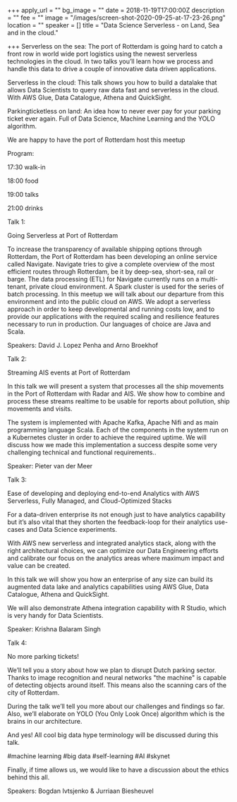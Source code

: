 +++
apply_url = ""
bg_image = ""
date = 2018-11-19T17:00:00Z
description = ""
fee = ""
image = "/images/screen-shot-2020-09-25-at-17-23-26.png"
location = ""
speaker = []
title = "Data Science Serverless - on Land, Sea and in the cloud."

+++
Serverless on the sea: The port of Rotterdam is going hard to catch a front row in world wide port logistics using the newest serverless technologies in the cloud. In two talks you’ll learn how we process and handle this data to drive a couple of innovative data driven applications.

Serverless in the cloud: This talk shows you how to build a datalake that allows Data Scientists to query raw data fast and serverless in the cloud. With AWS Glue, Data Catalogue, Athena and QuickSight.

Parkingticketless on land: An idea how to never ever pay for your parking ticket ever again. Full of Data Science, Machine Learning and the YOLO algorithm.

We are happy to have the port of Rotterdam host this meetup

Program:

17:30 walk-in

18:00 food

19:00 talks

21:00 drinks

Talk 1:

Going Serverless at Port of Rotterdam

To increase the transparency of available shipping options through Rotterdam, the Port of Rotterdam has been developing an online service called Navigate. Navigate tries to give a complete overview of the most efficient routes through Rotterdam, be it by deep-sea, short-sea, rail or barge. The data processing (ETL) for Navigate currently runs on a multi-tenant, private cloud environment. A Spark cluster is used for the series of batch processing. In this meetup we will talk about our departure from this environment and into the public cloud on AWS. We adopt a serverless approach in order to keep developmental and running costs low, and to provide our applications with the required scaling and resilience features necessary to run in production. Our languages of choice are Java and Scala.

Speakers: David J. Lopez Penha and Arno Broekhof

Talk 2:

Streaming AIS events at Port of Rotterdam

In this talk we will present a system that processes all the ship movements in the Port of Rotterdam with Radar and AIS. We show how to combine and process these streams realtime to be usable for reports about pollution, ship movements and visits.

The system is implemented with Apache Kafka, Apache Nifi and as main programming language Scala. Each of the components in the system run on a Kubernetes cluster in order to achieve the required uptime. We will discuss how we made this implementation a success despite some very challenging technical and functional requirements..

Speaker: Pieter van der Meer

Talk 3:

Ease of developing and deploying end-to-end Analytics with AWS Serverless, Fully Managed, and Cloud-Optimized Stacks

For a data-driven enterprise its not enough just to have analytics capability but it’s also vital that they shorten the feedback-loop for their analytics use-cases and Data Science experiments.

With AWS new serverless and integrated analytics stack, along with the right architectural choices, we can optimize our Data Engineering efforts and calibrate our focus on the analytics areas where maximum impact and value can be created.

In this talk we will show you how an enterprise of any size can build its augmented data lake and analytics capabilities using AWS Glue, Data Catalogue, Athena and QuickSight.

We will also demonstrate Athena integration capability with R Studio, which is very handy for Data Scientists.

Speaker: Krishna Balaram Singh

Talk 4:

No more parking tickets!

We’ll tell you a story about how we plan to disrupt Dutch parking sector. Thanks to image recognition and neural networks "the machine" is capable of detecting objects around itself. This means also the scanning cars of the city of Rotterdam.

During the talk we’ll tell you more about our challenges and findings so far. Also, we’ll elaborate on YOLO (You Only Look Once) algorithm which is the brains in our architecture.

And yes! All cool big data hype terminology will be discussed during this talk.

\#machine learning #big data #self-learning #AI #skynet

Finally, if time allows us, we would like to have a discussion about the ethics behind this all.

Speakers: Bogdan Ivtsjenko & Jurriaan Biesheuvel